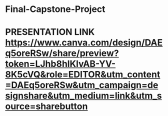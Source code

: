 # Final-Capstone-Project
# PRESENTATION LINK https://www.canva.com/design/DAEq5oreRSw/share/preview?token=LJhb8hlKlvAB-YV-8K5cVQ&role=EDITOR&utm_content=DAEq5oreRSw&utm_campaign=designshare&utm_medium=link&utm_source=sharebutton
